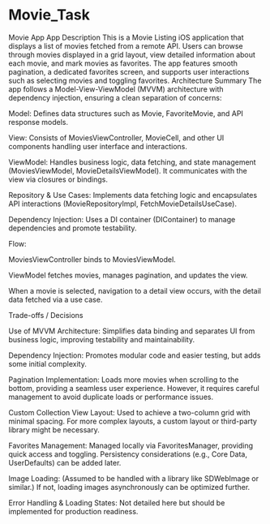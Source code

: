 # Movie_Task

Movie App
App Description
This is a Movie Listing iOS application that displays a list of movies fetched from a remote API. Users can browse through movies displayed in a grid layout, view detailed information about each movie, and mark movies as favorites. The app features smooth pagination, a dedicated favorites screen, and supports user interactions such as selecting movies and toggling favorites.
Architecture Summary
The app follows a Model-View-ViewModel (MVVM) architecture with dependency injection, ensuring a clean separation of concerns:

Model: Defines data structures such as Movie, FavoriteMovie, and API response models.

View: Consists of MoviesViewController, MovieCell, and other UI components handling user interface and interactions.

ViewModel: Handles business logic, data fetching, and state management (MoviesViewModel, MovieDetailsViewModel). It communicates with the view via closures or bindings.

Repository & Use Cases: Implements data fetching logic and encapsulates API interactions (MovieRepositoryImpl, FetchMovieDetailsUseCase).

Dependency Injection: Uses a DI container (DIContainer) to manage dependencies and promote testability.

Flow:

MoviesViewController binds to MoviesViewModel.

ViewModel fetches movies, manages pagination, and updates the view.

When a movie is selected, navigation to a detail view occurs, with the detail data fetched via a use case.

Trade-offs / Decisions

Use of MVVM Architecture:
Simplifies data binding and separates UI from business logic, improving testability and maintainability.


Dependency Injection:
Promotes modular code and easier testing, but adds some initial complexity.


Pagination Implementation:
Loads more movies when scrolling to the bottom, providing a seamless user experience. However, it requires careful management to avoid duplicate loads or performance issues.


Custom Collection View Layout:
Used to achieve a two-column grid with minimal spacing. For more complex layouts, a custom layout or third-party library might be necessary.


Favorites Management:
Managed locally via FavoritesManager, providing quick access and toggling. Persistency considerations (e.g., Core Data, UserDefaults) can be added later.


Image Loading:
(Assumed to be handled with a library like SDWebImage or similar.) If not, loading images asynchronously can be optimized further.


Error Handling & Loading States:
Not detailed here but should be implemented for production readiness.
